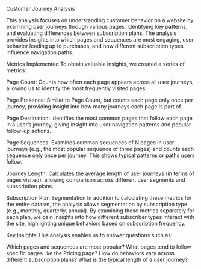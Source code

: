 Customer Journey Analysis

This analysis focuses on understanding customer behavior on a website by examining user journeys through various pages, identifying key patterns, and evaluating differences between subscription plans. The analysis provides insights into which pages and sequences are most engaging, user behavior leading up to purchases, and how different subscription types influence navigation paths.

Metrics Implemented
To obtain valuable insights, we created a series of metrics:

Page Count: Counts how often each page appears across all user journeys, allowing us to identify the most frequently visited pages.

Page Presence: Similar to Page Count, but counts each page only once per journey, providing insight into how many journeys each page is part of.

Page Destination: Identifies the most common pages that follow each page in a user’s journey, giving insight into user navigation patterns and popular follow-up actions.

Page Sequences: Examines common sequences of N pages in user journeys (e.g., the most popular sequence of three pages) and counts each sequence only once per journey. This shows typical patterns or paths users follow.

Journey Length: Calculates the average length of user journeys (in terms of pages visited), allowing comparison across different user segments and subscription plans.

Subscription Plan Segmentation
In addition to calculating these metrics for the entire dataset, the analysis allows segmentation by subscription type (e.g., monthly, quarterly, annual). By examining these metrics separately for each plan, we gain insights into how different subscriber types interact with the site, highlighting unique behaviors based on subscription frequency.

Key Insights
This analysis enables us to answer questions such as:

Which pages and sequences are most popular?
What pages tend to follow specific pages like the Pricing page?
How do behaviors vary across different subscription plans?
What is the typical length of a user journey?
